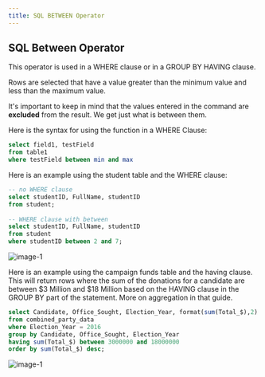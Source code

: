 ```yaml
---
title: SQL BETWEEN Operator
---
```

## SQL Between Operator

This operator is used in a WHERE clause or in a GROUP BY HAVING clause.

Rows are selected that have a value greater than the minimum value and less than the maximum value.  

It's important to keep in mind that the values entered in the command are **excluded** from the result. We get just what is between them.

Here is the syntax for using the function in a WHERE Clause:

```sql
select field1, testField
from table1
where testField between min and max
```

Here is an example using the student table and the WHERE clause:
 
```sql
-- no WHERE clause
select studentID, FullName, studentID
from student;
    
-- WHERE clause with between
select studentID, FullName, studentID
from student
where studentID between 2 and 7;
```

![image-1](https://github.com/SteveChevalier/guide-images/blob/master/between01.JPG?raw=true)

Here is an example using the campaign funds table and the having clause.
This will return rows where the sum of the donations for a candidate are between $3 Million and $18 Million based on the HAVING clause in the GROUP BY part of the statement.  More on aggregation in that guide.

 
```sql
select Candidate, Office_Sought, Election_Year, format(sum(Total_$),2)
from combined_party_data
where Election_Year = 2016
group by Candidate, Office_Sought, Election_Year
having sum(Total_$) between 3000000 and 18000000
order by sum(Total_$) desc; 
```

![image-1](https://github.com/SteveChevalier/guide-images/blob/master/between02.JPG?raw=true)
